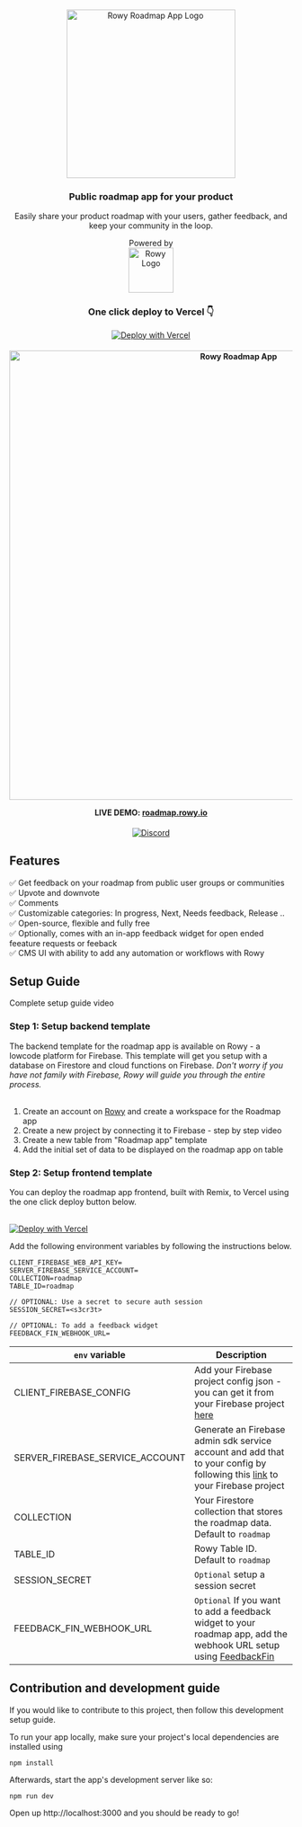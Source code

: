 <br/>
<p align="center">
  <img src="https://user-images.githubusercontent.com/307298/210359227-67ce6157-3909-4ea3-a402-336c392a4c78.png" alt="Rowy Roadmap App Logo" width="300">
  <br/>

</p>

<h3 align="center"> Public roadmap app for your product </h3>
<p align="center">
Easily share your product roadmap with your users, gather feedback, and keep your community in the loop. 
</p>

<p align="center">
  Powered by <br/>
  <a href="https://www.rowy.io?utm_source=github&utm_campaign=readme&utm_medium=roadmap">
    <img src="https://user-images.githubusercontent.com/307298/210066491-0d9cae79-bd88-4664-88d2-48e3bbe723ea.png" alt="Rowy Logo" width="80" >
  </a>
</p>
<div align="center">
<h3>One click deploy to Vercel 👇</h3>
</div>
<div align="center">

[![Deploy with Vercel](https://vercel.com/button)](https://vercel.com/new/clone?repository-url=https%3A%2F%2Fgithub.com%2Frowyio%2Froadmap&env=CLIENT_FIREBASE_WEB_API_KEY,SERVER_FIREBASE_SERVICE_ACCOUNT,SESSION_SECRET,COLLECTION,TABLE_ID&project-name=rowy-roadmap&repository-name=rowy-roadmap)

</div>

<h4 align="center">

<img width="800" src="https://user-images.githubusercontent.com/307298/211045738-d959b09a-9965-4c8c-8b2a-bd1679a91826.png" alt="Rowy Roadmap App">

LIVE DEMO: <a href="https://roadmap.rowy.io/">roadmap.rowy.io</a> </h4>
<div align="center">

[![Discord](https://img.shields.io/discord/853498675484819476?color=%234200FF&label=Chat&logo=discord&logoColor=%23FFFFFF&style=for-the-badge)](https://discord.gg/fjBugmvzZP)

</div>

<h2> Features </h2>
✅ Get feedback on your roadmap from public user groups or communities<br/>
✅ Upvote and downvote<br/>
✅ Comments<br/>
✅ Customizable categories: In progress, Next, Needs feedback, Release .. <br/>
✅ Open-source, flexible and fully free<br/>
✅ Optionally, comes with an in-app feedback widget for open ended feeature requests or feeback<br/>
✅ CMS UI with ability to add any automation or workflows with Rowy<br/>

<h2> Setup Guide</h2>

Complete setup guide video

<h3>Step 1: Setup backend template</h3>
The backend template for the roadmap app is available on Rowy - a lowcode platform for Firebase. This template will get you setup with a database on Firestore and cloud functions on Firebase. <i>
Don't worry if you have not family with Firebase, Rowy will guide you through the entire process. 
</i> 
<br/>
<br/>

1. Create an account on <a href="https://www.rowy.io?utm_source=github&utm_campaign=readme&utm_medium=roadmap" target="_blank">Rowy</a> and create a workspace for the Roadmap app
2. Create a new project by connecting it to Firebase - step by step video
3. Create a new table from "Roadmap app" template
4. Add the initial set of data to be displayed on the roadmap app on table

<h3>Step 2: Setup frontend template </h3>
You can deploy the roadmap app frontend, built with Remix, to Vercel using the one click deploy button below. 
<br/><br/>

[![Deploy with Vercel](https://vercel.com/button)](https://vercel.com/new/clone?repository-url=https%3A%2F%2Fgithub.com%2Frowyio%2Froadmap&env=CLIENT_FIREBASE_WEB_API_KEY,SERVER_FIREBASE_SERVICE_ACCOUNT,SESSION_SECRET,COLLECTION,TABLE_ID&project-name=rowy-roadmap&repository-name=rowy-roadmap)

Add the following environment variables by following the instructions below.

```
CLIENT_FIREBASE_WEB_API_KEY=
SERVER_FIREBASE_SERVICE_ACCOUNT=
COLLECTION=roadmap
TABLE_ID=roadmap

// OPTIONAL: Use a secret to secure auth session
SESSION_SECRET=<s3cr3t>

// OPTIONAL: To add a feedback widget 
FEEDBACK_FIN_WEBHOOK_URL=
```

| `env` variable | Description |
| --- | --- |
| CLIENT_FIREBASE_CONFIG | Add your Firebase project config json - you can get it from your Firebase project [here](https://console.firebase.google.com/u/0/project/_/settings/general) |
| SERVER_FIREBASE_SERVICE_ACCOUNT | Generate an Firebase admin sdk service account and add that to your config by following this [link](https://console.firebase.google.com/u/0/project/_/settings/serviceaccounts/adminsdk) to your Firebase project |
| COLLECTION | Your Firestore collection that stores the roadmap data. Default to `roadmap` |
| TABLE_ID | Rowy Table ID. Default to `roadmap` |
| SESSION_SECRET | `Optional` setup a session secret |
| FEEDBACK_FIN_WEBHOOK_URL | `Optional` If you want to add a feedback widget to your roadmap app, add the webhook URL setup using [FeedbackFin](https://github.com/rowyio/feedbackfin) |

<h2> Contribution and development guide </h2>
If you would like to contribute to this project, then follow this development setup guide.

To run your app locally, make sure your project's local dependencies are installed using 

``` 
npm install
```

Afterwards, start the app's development server like so:

```
npm run dev
```

Open up http://localhost:3000 and you should be ready to go!
